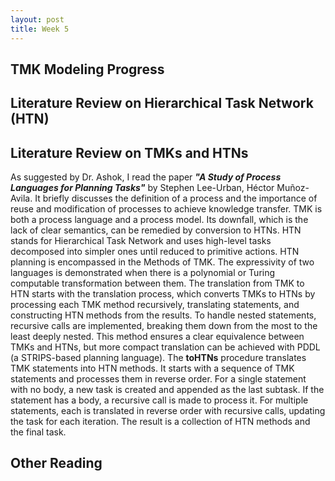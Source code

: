 ```yaml
---
layout: post
title: Week 5
---
```

## TMK Modeling Progress

## Literature Review on Hierarchical Task Network (HTN)

## Literature Review on TMKs and HTNs
As suggested by Dr. Ashok, I read the paper ***"A Study of Process Languages for Planning Tasks"*** by Stephen Lee-Urban, Héctor Muñoz-Avila. It briefly discusses the definition of a process and the importance of reuse and modification of processes to achieve knowledge transfer. TMK is both a process language and a process model. Its downfall, which is the lack of clear semantics, can be remedied by conversion to HTNs. HTN stands for Hierarchical Task Network and uses high-level tasks decomposed into simpler ones until reduced to primitive actions. HTN planning is encompassed in the Methods of TMK. The expressivity of two languages is demonstrated when there is a polynomial or Turing computable transformation between them. 
The translation from TMK to HTN starts with the translation process, which converts TMKs to HTNs by processing each TMK method recursively, translating statements, and constructing HTN methods from the results. To handle nested statements, recursive calls are implemented, breaking them down from the most to the least deeply nested. This method ensures a clear equivalence between TMKs and HTNs, but more compact translation can be achieved with PDDL (a STRIPS-based planning language).
The **toHTNs** procedure translates TMK statements into HTN methods. It starts with a sequence of TMK statements and processes them in reverse order. For a single statement with no body, a new task is created and appended as the last subtask. If the statement has a body, a recursive call is made to process it. For multiple statements, each is translated in reverse order with recursive calls, updating the task for each iteration. The result is a collection of HTN methods and the final task.




## Other Reading
